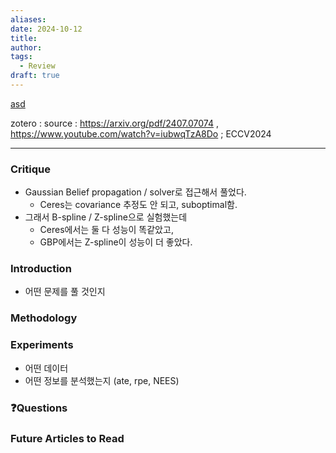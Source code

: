 ```yaml
---
aliases: 
date: 2024-10-12
title: 
author: 
tags:
  - Review
draft: true
---
```

[asd](https://hojjunekim.github.io/assets/img/projects/v4rl/report.pdf)

zotero : 
source : https://arxiv.org/pdf/2407.07074 , https://www.youtube.com/watch?v=iubwqTzA8Do ; ECCV2024

---
### Critique
- Gaussian Belief propagation / solver로 접근해서 풀었다.
	- Ceres는 covariance 추정도 안 되고, suboptimal함.
- 그래서 B-spline / Z-spline으로 실험했는데
	- Ceres에서는 둘 다 성능이 똑같았고,
	- GBP에서는 Z-spline이 성능이 더 좋았다.

### Introduction



- 어떤 문제를 풀 것인지

### Methodology


### Experiments
- 어떤 데이터
- 어떤 정보를 분석했는지 (ate, rpe, NEES)


### ❓️Questions

### Future Articles to Read

